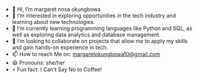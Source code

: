 - 👋 Hi, I’m margaret nosa okungbowa
- 👀 I’m interested in exploring opportunities in the tech industry and learning about new technologies.
- 🌱 I’m currently learning programming languages like Python and SQL, as well as exploring data analytics and database management.
- 💞️ I’m looking to collaborate on projects that allow me to apply my skills and gain hands-on experience in tech.
- 📫 How to reach Me on: margaretokungbowa10@gmail.com
- 😄 Pronouns: she/her
- ⚡ Fun fact: I Can't Say No to Coffee!

